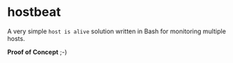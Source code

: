 hostbeat
========

A very simple `host is alive` solution written in Bash for monitoring multiple
hosts.

**Proof of Concept** ;-)
